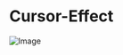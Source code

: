 # Cursor-Effect

![Image](https://github.com/user-attachments/assets/5440d905-bc02-4a22-a6ac-90b8695cb270)
